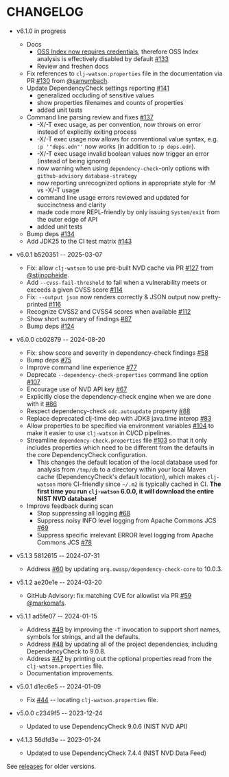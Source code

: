 # CHANGELOG

* v6.1.0 in progress
  * Docs
    * [OSS Index now requires credentials](README.md#oss-index-configuration), therefore OSS Index analysis is effectively disabled by default [#133](https://github.com/clj-holmes/clj-watson/issues/133)
    * Review and freshen docs
  * Fix references to `clj-watson.properties` file in the documentation via PR [#130](https://github.com/clj-holmes/clj-watson/pull/130) from [@samumbach](https://github.com/samumbach).
  * Update DependencyCheck settings reporting [#141](https://github.com/clj-holmes/clj-watson/issues/141)
    * generalized occluding of sensitive values
    * show properties filenames and counts of properties
    * added unit tests
  * Command line parsing review and fixes [#137](https://github.com/clj-holmes/clj-watson/issues/137)
    * -X/-T exec usage, as per convention, now throws on error instead of explicitly exiting process
    * -X/-T exec usage now allows for conventional value syntax, e.g. `:p '"deps.edn"'` now works (in addition to `:p deps.edn`).
    * -X/-T exec usage invalid boolean values now trigger an error (instead of being ignored)
    * now warning when using `dependency-check`-only options with `github-advisory` `database-strategy`
    * now reporting unrecognized options in appropriate style for -M vs -X/-T usage
    * command line usage errors reviewed and updated for succinctness and clarity
    * made code more REPL-friendly by only issuing `System/exit` from the outer edge of API
    * added unit tests
  * Bump deps [#134](https://github.com/clj-holmes/clj-watson/issues/134)
  * Add JDK25 to the CI test matrix [#143](https://github.com/clj-holmes/clj-watson/issues/143)

* v6.0.1 b520351 -- 2025-03-07
  * Fix: allow `clj-watson` to use pre-built NVD cache via PR [#127](https://github.com/clj-holmes/clj-watson/pull/127) from [@stijnopheide](https://github.com/stijnopheide).
  * Add `--cvss-fail-threshold` to fail when a vulnerability meets or exceeds a given CVSS score [#114](https://github.com/clj-holmes/clj-watson/issues/114)
  * Fix: `--output json` now renders correctly & JSON output now pretty-printed [#116](https://github.com/clj-holmes/clj-watson/issues/116)
  * Recognize CVSS2 and CVSS4 scores when available [#112](https://github.com/clj-holmes/clj-watson/issues/112)
  * Show short summary of findings [#87](https://github.com/clj-holmes/clj-watson/issues/87)
  * Bump deps [#124](https://github.com/clj-holmes/clj-watson/issues/124)

* v6.0.0 cb02879 -- 2024-08-20
  * Fix: show score and severity in dependency-check findings [#58](https://github.com/clj-holmes/clj-watson/issues/58)
  * Bump deps [#75](https://github.com/clj-holmes/clj-watson/issues/75)
  * Improve command line experience [#77](https://github.com/clj-holmes/clj-watson/issues/77)
  * Deprecate `--dependency-check-properties` command line option [#107](https://github.com/clj-holmes/clj-watson/issues/107)
  * Encourage use of NVD API key [#67](https://github.com/clj-holmes/clj-watson/issues/67)
  * Explicitly close the dependency-check engine when we are done with it [#86](https://github.com/clj-holmes/clj-watson/issues/86)
  * Respect dependency-check `odc.autoupdate` property [#88](https://github.com/clj-holmes/clj-watson/issues/88)
  * Replace deprecated clj-time dep with JDK8 java.time interop [#83](https://github.com/clj-holmes/clj-watson/issues/83)
  * Allow properties to be specified via environment variables [#104](https://github.com/clj-holmes/clj-watson/issues/104) to make it easier to use `clj-watson` in CI/CD pipelines.
  * Streamline `dependency-check.properties` file [#103](https://github.com/clj-holmes/clj-watson/issues/103) so that it only includes properties which need to be different from the defaults in the core DependencyCheck configuration.
    * This changes the default location of the local database used for analysis from `/tmp/db` to a directory within your local Maven cache (DependencyCheck's default location), which makes `clj-watson` more CI-friendly since `~/.m2` is typically cached in CI. **The first time you run `clj-watson` 6.0.0, it will download the entire NIST NVD database!**
  * Improve feedback during scan
    * Stop suppressing all logging [#68](https://github.com/clj-holmes/clj-watson/issues/68)
    * Suppress noisy INFO level logging from Apache Commons JCS [#69](https://github.com/clj-holmes/clj-watson/issues/69)
    * Suppress specific irrelevant ERROR level logging from Apache Commons JCS [#78](https://github.com/clj-holmes/clj-watson/issues/78)

* v5.1.3 5812615 -- 2024-07-31
  * Address [#60](https://github.com/clj-holmes/clj-watson/issues/60) by updating `org.owasp/dependency-check-core` to 10.0.3.

* v5.1.2 ae20e1e -- 2024-03-20
  * GitHub Advisory: fix matching CVE for allowlist via PR [#59](https://github.com/clj-holmes/clj-watson/pull/59) [@markomafs](https://github.com/markomafs).

* v5.1.1 ad5fe07 -- 2024-01-15
  * Address [#49](https://github.com/clj-holmes/clj-watson/issues/49) by improving the `-T` invocation to support short names, symbols for strings, and all the defaults.
  * Address [#48](https://github.com/clj-holmes/clj-watson/issues/48) by updating all of the project dependencies, including DependencyCheck to 9.0.8.
  * Address [#47](https://github.com/clj-holmes/clj-watson/issues/47) by printing out the optional properties read from the `clj-watson.properties` file.
  * Documentation improvements.

* v5.0.1 d1ec6e5 -- 2024-01-09
  * Fix [#44](https://github.com/clj-holmes/clj-watson/issues/44) -- locating `clj-watson.properties` file.

* v5.0.0 c2349f5 -- 2023-12-24
  * Updated to use DependencyCheck 9.0.6 (NIST NVD API)

* v4.1.3 56dfd3e -- 2023-01-24
  * Updated to use DependencyCheck 7.4.4 (NIST NVD Data Feed)

See [releases](https://github.com/clj-holmes/clj-watson/releases) for older versions.
